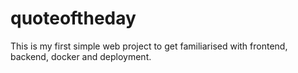 # quoteoftheday
This is my first simple web project to get familiarised with frontend, backend, docker and deployment.